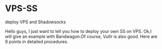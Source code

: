 # VPS-SS
deploy VPS and Shadowsocks 

Hello guys, I just want to tell you how to deploy your own SS on VPS. 
Ok,I will give an example with Bandwagon.Of course, Vultr is also good. Here are 9 points in detailed procedures.
